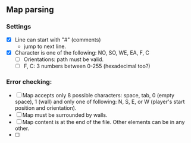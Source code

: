 ## Map parsing

### Settings
- [X] Line can start with "#" (comments)
	- jump to next line.
- [X] Character is one of the following: NO, SO, WE, EA, F, C
	- [ ] Orientations: path must be valid.
	- [ ] F, C: 3 numbers between 0-255 (hexadecimal too?)

### Error checking:
- [ ] Map accepts only 8 possible characters: space, tab, 0 (empty space), 1 (wall) and only one of following: N, S, E, or W (player's start position and orientation).
- [ ] Map must be surrounded by walls.
- [ ] Map content is at the end of the file. Other elements can be in any other.
- [ ]
